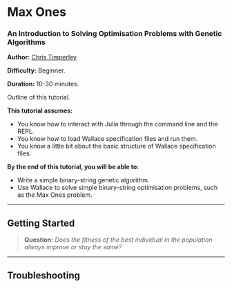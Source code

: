# Max Ones
### An Introduction to Solving Optimisation Problems with Genetic Algorithms

**Author:** [Chris Timperley](http://www.christimperley.co.uk)

**Difficulty:** Beginner.

**Duration:** 10-30 minutes.

Outline of this tutorial.

**This tutorial assumes:**
* You know how to interact with Julia through the command line and the REPL.
* You know how to load Wallace specification files and run them.
* You know a little bit about the basic structure of Wallace specification files. 

**By the end of this tutorial, you will be able to:**
* Write a simple binary-string genetic algorithm.
* Use Wallace to solve simple binary-string optimisation problems, such as the
  Max Ones problem.

--------------------------------------------------------------------------------

## Getting Started

> **Question:** *Does the fitness of the best individual in the population
  always improve or stay the same?*

-------------------------------------------------------------------------------

## Troubleshooting
